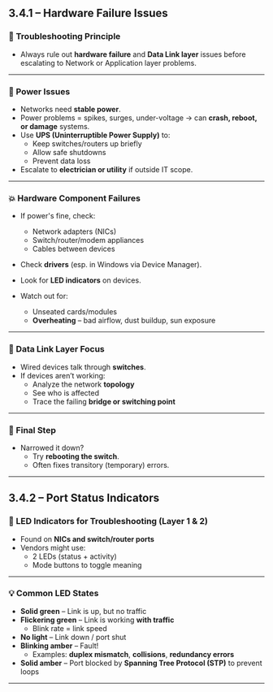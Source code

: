 ## 3.4.1 – Hardware Failure Issues

### 🧱 Troubleshooting Principle
- Always rule out **hardware failure** and **Data Link layer** issues before escalating to Network or Application layer problems.

---

### 🔌 Power Issues
- Networks need **stable power**.
- Power problems = spikes, surges, under-voltage → can **crash, reboot, or damage** systems.
- Use **UPS (Uninterruptible Power Supply)** to:
  - Keep switches/routers up briefly
  - Allow safe shutdowns
  - Prevent data loss
- Escalate to **electrician or utility** if outside IT scope.

---

### 💥 Hardware Component Failures
- If power's fine, check:
  - Network adapters (NICs)
  - Switch/router/modem appliances
  - Cables between devices

- Check **drivers** (esp. in Windows via Device Manager).
- Look for **LED indicators** on devices.
- Watch out for:
  - Unseated cards/modules
  - **Overheating** – bad airflow, dust buildup, sun exposure

---

### 🧱 Data Link Layer Focus
- Wired devices talk through **switches**.
- If devices aren’t working:
  - Analyze the network **topology**
  - See who is affected
  - Trace the failing **bridge or switching point**

---

### 🧰 Final Step
- Narrowed it down?
  - Try **rebooting the switch**.
  - Often fixes transitory (temporary) errors.

---

## 3.4.2 – Port Status Indicators

### 🧱 LED Indicators for Troubleshooting (Layer 1 & 2)
- Found on **NICs and switch/router ports**
- Vendors might use:
  - 2 LEDs (status + activity)
  - Mode buttons to toggle meaning

---

### 💡 Common LED States

- **Solid green** – Link is up, but no traffic
- **Flickering green** – Link is working **with traffic**
  - Blink rate = link speed
- **No light** – Link down / port shut
- **Blinking amber** – Fault!
  - Examples: **duplex mismatch**, **collisions**, **redundancy errors**
- **Solid amber** – Port blocked by **Spanning Tree Protocol (STP)** to prevent loops

---

